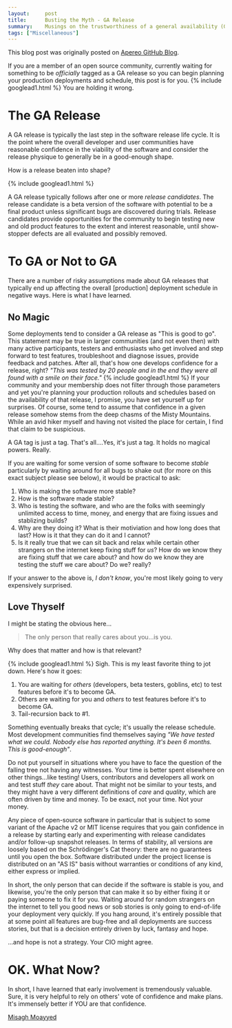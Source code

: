 ```yaml
---
layout:     post
title:      Busting the Myth - GA Release
summary:    Musings on the trustworthiness of a general availability (GA) release and its production-readiness calibre in open source. 
tags: ["Miscellaneous"]
---
```


<div class="alert alert-success"><i class="far fa-lightbulb"></i> This blog post was originally posted on <a href="https://github.com/apereo/apereo.github.io">Apereo GitHub Blog</a>.</div>

If you are a member of an open source community, currently waiting for something to be *officially* tagged as a GA release so you can begin planning your production deployments and schedule, this post is for you.
{% include googlead1.html  %}
You are holding it wrong.

# The GA Release

A GA release is typically the last step in the software release life cycle. It is the point where the overall developer and user communities have reasonable confidence in the viability of the software and consider the release physique to generally be in a good-enough shape.

How is a release beaten into shape?

{% include googlead1.html  %}

A GA release typically follows after one or more *release candidates*. The release candidate is a beta version of the software with potential to be a final product unless significant bugs are discovered during trials. Release candidates provide opportunities for the community to begin testing new and old product features to the extent and interest reasonable, until show-stopper defects are all evaluated and possibly removed.

# To GA or Not to GA

There are a number of risky assumptions made about GA releases that typically end up affecting the overall [production] deployment schedule in negative ways. Here is what I have learned.

## No Magic

Some deployments tend to consider a GA release as "This is good to go". This statement may be true in larger communities (and not even then) with many active participants, testers and enthusiasts who get involved and step forward to test features, troubleshoot and diagnose issues, provide feedback and patches. After all, that's how one develops confidence for a release, right? *"This was tested by 20 people and in the end they were all found with a smile on their face."* 
{% include googlead1.html  %}
If your community and your membership does not filter through those parameters and yet you're planning your production rollouts and schedules based on the availability of that release, I promise, you have set yourself up for surprises. Of course, some tend to assume that confidence in a given release somehow stems from the deep chasms of the Misty Mountains. While an avid hiker myself and having not visited the place for certain, I find that claim to be suspicious.

A GA tag is just a tag. That's all....Yes, it's just a tag. It holds no magical powers. Really.

If you are waiting for some version of some software to become *stable* particularly by waiting around for all bugs to shake out (for more on this exact subject please see below), it would be practical to ask:

1. Who is making the software more stable?
2. How is the software made stable?
3. Who is testing the software, and who are the folks with seemingly unlimited access to time, money, and energy that are fixing issues and stablizing builds?
4. Why are they doing it? What is their motiviation and how long does that last? How is it that they can do it and I cannot?
5. Is it really true that we can sit back and relax while certain other strangers on the internet keep fixing stuff for *us*? How do we know they are fixing stuff that we care about? and how do we know they are testing the stuff we care about? Do we? really?

If your answer to the above is, *I don't know*, you're most likely going to very expensively surprised.

## Love Thyself

I might be stating the obvious here...

>The only person that really cares about you...is you.

Why does that matter and how is that relevant?

{% include googlead1.html  %}
Sigh. This is my least favorite thing to jot down. Here's how it goes:

1. You are waiting for *others* (developers, beta testers, goblins, etc) to test features before it's to become GA.
2. Others are waiting for you and *others* to test features before it's to become GA.
3. Tail-recursion back to #1.

Something eventually breaks that cycle; it's usually the release schedule. Most development communities find themselves saying *"We have tested what we could. Nobody else has reported anything. It's been 6 months. This is good-enough"*.

Do not put yourself in situations where you have to face the question of the falling tree not having any witnesses. Your time is better spent elsewhere on other things...like testing! Users, contributors and developers all work on and test stuff *they* care about. That might not be similar to your tests, and they might have a very different definitions of *care* and *quality*, which are often driven by time and money. To be exact, not your time. Not your money.

Any piece of open-source software in particular that is subject to some variant of the Apache v2 or MIT license requires that you gain confidence in a release by starting early and experimenting with release candidates and/or follow-up snapshot releases. In terms of stability, all versions are loosely based on the Schrödinger's Cat theory: there are no guarantees until you open the box. Software distributed under the project license is distributed on an "AS IS" basis without warranties or conditions of any kind, either express or implied. 

In short, the only person that can decide if the software is stable is you, and likewise, you're the only person that can make it so by either fixing it or paying someone to fix it for you. Waiting around for random strangers on the internet to tell you good news or sob stories is only going to end-of-life your deployment very quickly. If you hang around, it's entirely possible that at some point all features are bug-free and all deployments are success stories, but that is a decision entirely driven by luck, fantasy and hope. 

...and hope is not a strategy. Your CIO might agree.

# OK. What Now? 

In short, I have learned that early involvement is tremendously valuable. Sure, it is very helpful to rely on others' vote of confidence and make plans. It's immensely better if YOU are that confidence.

[Misagh Moayyed](https://fawnoos.com)
